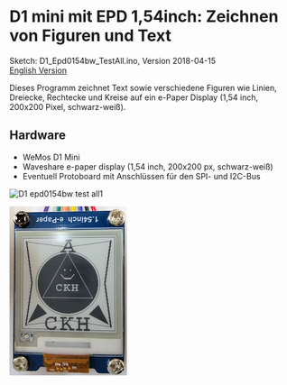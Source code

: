# D1 mini mit EPD 1,54inch: Zeichnen von Figuren und Text
Sketch: D1_Epd0154bw_TestAll.ino, Version 2018-04-15      
[English Version](./README.md "English Version")   

Dieses Programm zeichnet Text sowie verschiedene Figuren wie Linien, Dreiecke, Rechtecke und Kreise auf ein e-Paper Display (1,54 inch, 200x200 Pixel, schwarz-wei&szlig;).

## Hardware
* WeMos D1 Mini
* Waveshare e-paper display (1,54 inch, 200x200 px, schwarz-wei&szlig;)
* Eventuell Protoboard mit Anschl&uuml;ssen f&uuml;r den SPI- und I2C-Bus

![D1 epd0154bw test all1](./images/D1_Epd0154bw_testall1.png "D1mini mit ePaper display 1,54inch test all 1") 

![D1 epd0154bw test all2](./images/D1_Epd0154bw_testall2.png "D1mini mit ePaper display 1,54inch test all 2")   

